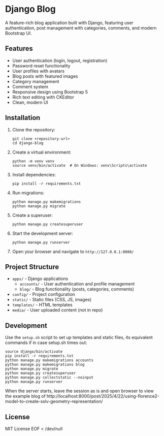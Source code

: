 # Django Blog

A feature-rich blog application built with Django, featuring user authentication, post management with categories, comments, and modern Bootstrap UI.

## Features

- User authentication (login, logout, registration)
- Password reset functionality
- User profiles with avatars
- Blog posts with featured images
- Category management
- Comment system
- Responsive design using Bootstrap 5
- Rich text editing with CKEditor
- Clean, modern UI

## Installation

1. Clone the repository:
   ```
   git clone <repository-url>
   cd django-blog
   ```

2. Create a virtual environment:
   ```
   python -m venv venv
   source venv/bin/activate  # On Windows: venv\Scripts\activate
   ```

3. Install dependencies:
   ```
   pip install -r requirements.txt
   ```

4. Run migrations:
   ```
   python manage.py makemigrations
   python manage.py migrate
   ```

5. Create a superuser:
   ```
   python manage.py createsuperuser
   ```

6. Start the development server:
   ```
   python manage.py runserver
   ```

7. Open your browser and navigate to `http://127.0.0.1:8000/`

## Project Structure

- `apps/` - Django applications
  - `accounts/` - User authentication and profile management
  - `blog/` - Blog functionality (posts, categories, comments)
- `config/` - Project configuration
- `static/` - Static files (CSS, JS, images)
- `templates/` - HTML templates
- `media/` - User uploaded content (not in repo)

## Development

Use the `setup.sh` script to set up templates and static files, its equivalent commands if in case setup.sh times out:

```
source django/bin/activate
pip install -r requirements.txt
python manage.py makemigrations accounts
python manage.py makemigrations blog
python manage.py migrate
python manage.py createsuperuser
python manage.py collectstatic --noinput
python manage.py runserver
```

When the server starts, leave the session as is and open browser to view the example blog of http://localhost:8000/post/2025/4/22/using-florence2-model-to-create-sslv-geometry-representation/
## License

MIT License
EOF < /dev/null
